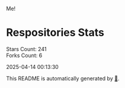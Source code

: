Me!

# Respositories Stats
Stars Count: 241  
Forks Count: 6

2025-04-14 00:13:30  

This README is automatically generated by [🐰](https://github.com/rnitta/rnitta).
